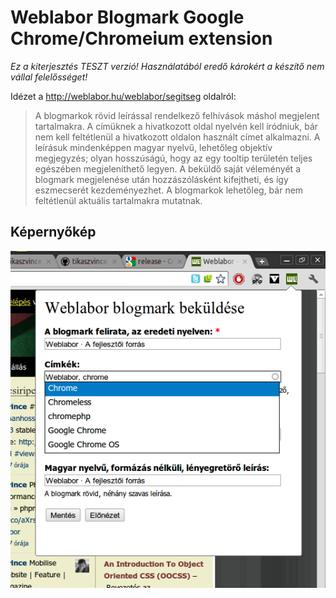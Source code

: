 # Weblabor Blogmark Google Chrome/Chromeium extension

*Ez a kiterjesztés TESZT verzió! Használatából eredő károkért a készítő
nem vállal felelősséget!* 

Idézet a http://weblabor.hu/weblabor/segitseg oldalról:
> A blogmarkok rövid leírással rendelkező felhívások máshol megjelent tartalmakra.
> A címüknek a hivatkozott oldal nyelvén kell íródniuk, bár nem kell feltétlenül
> a hivatkozott oldalon használt címet alkalmazni. A leírásuk mindenképpen magyar
> nyelvű, lehetőleg objektív megjegyzés; olyan hosszúságú, hogy az egy tooltip
> területén teljes egészében megjeleníthető legyen. A beküldő saját véleményét
> a blogmark megjelenése után hozzászólásként kifejtheti, és így eszmecserét
> kezdeményezhet. A blogmarkok lehetőleg, bár nem feltétlenül aktuális
> tartalmakra mutatnak.

## Képernyőkép
![blogmark beküldése képernyőkép](https://github.com/tikaszvince/WLBlogmark.crx/raw/master/doc/screenshot-01.png)
